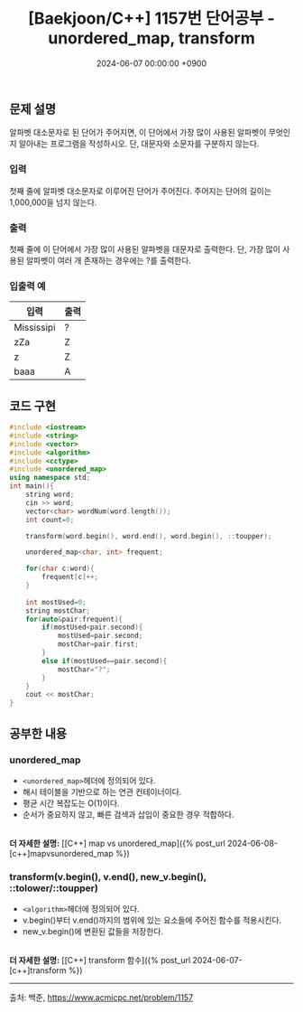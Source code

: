 ﻿---
classes: wide
toc: true
toc_label: "My Table of Contents"
#toc_icon: "cog"
layout: single
title: "[Baekjoon/C++] 1157번 단어공부 - unordered_map, transform"
date: "2024-06-07 00:00:00 +0900"
last_modified_at: "2024-06-07 00:00:00 +0900"
categories:
  - Baekjoon
tags:
  - c++
  - bronze1
author_profile: true
sidebar:
    nav: docs
---

## 문제 설명
알파벳 대소문자로 된 단어가 주어지면, 이 단어에서 가장 많이 사용된 알파벳이 무엇인지 알아내는 프로그램을 작성하시오. 단, 대문자와 소문자를 구분하지 않는다.

### 입력
첫째 줄에 알파벳 대소문자로 이루어진 단어가 주어진다. 주어지는 단어의 길이는 1,000,000을 넘지 않는다.

### 출력
첫째 줄에 이 단어에서 가장 많이 사용된 알파벳을 대문자로 출력한다. 단, 가장 많이 사용된 알파벳이 여러 개 존재하는 경우에는 ?를 출력한다.

### 입출력 예

| 입력 | 출력 |
| --- | --- |
| Mississipi | ? |
| zZa | Z |
| z | Z |
| baaa | A |


## 코드 구현
```c++
#include <iostream>
#include <string>
#include <vector>
#include <algorithm>
#include <cctype>
#include <unordered_map>
using namespace std;
int main(){
    string word;
    cin >> word;
    vector<char> wordNum(word.length());
    int count=0;

    transform(word.begin(), word.end(), word.begin(), ::toupper);

    unordered_map<char, int> frequent;

    for(char c:word){
        frequent[c]++;
    }
    
    int mostUsed=0;
    string mostChar;
    for(auto&pair:frequent){
        if(mostUsed<pair.second){
            mostUsed=pair.second;
            mostChar=pair.first;
        }
        else if(mostUsed==pair.second){
            mostChar="?";
        }
    }
    cout << mostChar;
}
```

## 공부한 내용
### unordered_map
- `<unordered_map>`헤더에 정의되어 있다.
- 해시 테이블을 기반으로 하는 연관 컨테이너이다.
- 평균 시간 복잡도는 O(1)이다.
- 순서가 중요하지 않고, 빠른 검색과 삽입이 중요한 경우 적합하다.

<br/>**더 자세한 설명:** [[C++] map vs unordered_map]({% post_url 2024-06-08-[c++]mapvsunordered_map %})

### transform(v.begin(), v.end(), new_v.begin(), ::tolower/::toupper)
- `<algorithm>`헤더에 정의되어 있다.
- v.begin()부터 v.end()까지의 범위에 있는 요소들에 주어진 함수를 적용시킨다.
- new_v.begin()에 변환된 값들을 저장한다.

<br/>**더 자세한 설명:** [[C++] transform 함수]({% post_url 2024-06-07-[c++]transform %})

---

출처: 백준, https://www.acmicpc.net/problem/1157